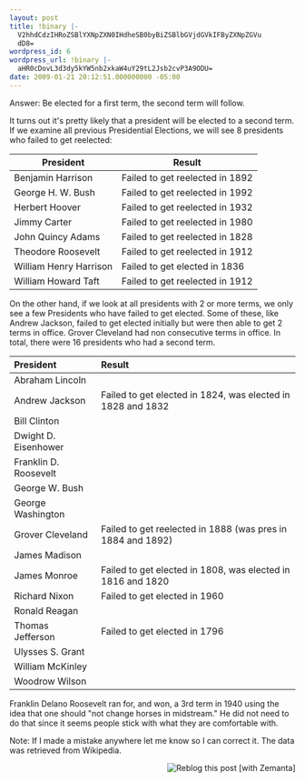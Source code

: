 ```yaml
---
layout: post
title: !binary |-
  V2hhdCdzIHRoZSBlYXNpZXN0IHdheSB0byBiZSBlbGVjdGVkIFByZXNpZGVu
  dD8=
wordpress_id: 6
wordpress_url: !binary |-
  aHR0cDovL3d3dy5kYW5nb2xkaW4uY29tL2Jsb2cvP3A9ODU=
date: 2009-01-21 20:12:51.000000000 -05:00
---
```

Answer\: Be elected for a first term, the second term will follow.

It turns out it's pretty likely that a president will be elected to a second term. If we examine all previous Presidential Elections, we will see 8 presidents who failed to get reelected:

<table class="table">
<thead>
<tr>
    <th>President</th>
    <th>Result</th>
</tr>
</thead>
<tbody>
<tr>
<td>Benjamin Harrison</td>
<td>Failed to get reelected in 1892</td>
</tr>
<tr>
<td>George H. W. Bush</td>
<td>Failed to get reelected in 1992</td>
</tr>
<tr>
<td>Herbert Hoover</td>
<td>Failed to get reelected in 1932</td>
</tr>
<tr>
<td>Jimmy Carter</td>
<td>Failed to get reelected in 1980</td>
</tr>
<tr>
<td>John Quincy Adams</td>
<td>Failed to get reelected in 1828</td>
</tr>
<tr>
<td>Theodore Roosevelt</td>
<td>Failed to get reelected in 1912</td>
</tr>
<tr>
<td>William Henry Harrison</td>
<td>Failed to get elected in 1836</td>
</tr>
<tr>
<td>William Howard Taft</td>
<td>Failed to get reelected in 1912</td>
</tr>
</tbody></table>

<p>On the other hand, if we look at all presidents with 2 or more terms, we only see a few Presidents who have failed to get elected. Some of these, like Andrew Jackson, failed to get elected initially but were then able to get 2 terms in office. Grover Cleveland had non consecutive terms in office. In total, there were 16 presidents who had a second term.</p>

<table class="table">
<thead>
<tr>
<th align="left" height="19" width="143">President</th>
<th align="left" width="367">Result</th>
</tr>
</thead>
<tbody>
<tr>
<td>Abraham Lincoln</td>
<td></td>
</tr>
<tr>
<td>Andrew Jackson</td>
<td>Failed to get elected in 1824, was elected in 1828 and 1832</td>
</tr>
<tr>
<td>Bill Clinton</td>
<td></td>
</tr>
<tr>
<td>Dwight D. Eisenhower</td>
<td></td>
</tr>
<tr>
<td>Franklin D. Roosevelt</td>
<td></td>
</tr>
<tr>
<td>George W. Bush</td>
<td></td>
</tr>
<tr>
<td>George Washington</td>
<td></td>
</tr>
<tr>
<td>Grover Cleveland</td>
<td>Failed to get reelected in 1888 (was pres in 1884 and 1892)</td>
</tr>
<tr>
<td>James Madison</td>
<td></td>
</tr>
<tr>
<td>James Monroe</td>
<td>Failed to get elected in 1808, was elected in 1816 and 1820</td>
</tr>
<tr>
<td>Richard Nixon</td>
<td>Failed to get elected in 1960</td>
</tr>
<tr>
<td>Ronald Reagan</td>
<td></td>
</tr>
<tr>
<td>Thomas Jefferson</td>
<td>Failed to get elected in 1796</td>
</tr>
<tr>
<td>Ulysses S. Grant</td>
<td></td>
</tr>
<tr>
<td>William McKinley</td>
<td></td>
</tr>
<tr>
<td>Woodrow Wilson</td>
<td></td>
</tr>
</tbody></table>

<p>Franklin Delano Roosevelt ran for, and won, a 3rd term in 1940 using the idea that one should "not change horses in midstream." He did not need to do that since it seems people stick with what they are comfortable with.</p>

<p>Note: If I made a mistake anywhere let me know so I can correct it. The data was retrieved from Wikipedia.</p>


<div style="margin-top: 10px; height: 15px;" class="zemanta-pixie"><a class="zemanta-pixie-a" href="http://reblog.zemanta.com/zemified/9eea9b69-1abd-4027-a811-6579d43e79d9/" title="Zemified by Zemanta"><img style="border: medium none ; float: right;" class="zemanta-pixie-img" src="http://img.zemanta.com/reblog_e.png?x-id=9eea9b69-1abd-4027-a811-6579d43e79d9" alt="Reblog this post [with Zemanta]"></a></div>
